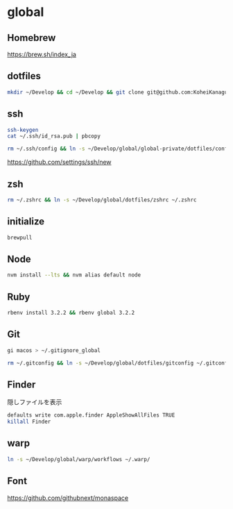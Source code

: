 # global

## Homebrew

<https://brew.sh/index_ja>

## dotfiles

```sh
mkdir ~/Develop && cd ~/Develop && git clone git@github.com:KoheiKanagu/global.git
```

## ssh

```sh
ssh-keygen
cat ~/.ssh/id_rsa.pub | pbcopy

rm ~/.ssh/config && ln -s ~/Develop/global/global-private/dotfiles/config ~/.ssh/config
```

<https://github.com/settings/ssh/new>

## zsh

```sh
rm ~/.zshrc && ln -s ~/Develop/global/dotfiles/zshrc ~/.zshrc
```

## initialize

```sh
brewpull
```

## Node

```sh
nvm install --lts && nvm alias default node
```

## Ruby

```sh
rbenv install 3.2.2 && rbenv global 3.2.2
```

## Git

```sh
gi macos > ~/.gitignore_global

rm ~/.gitconfig && ln -s ~/Develop/global/dotfiles/gitconfig ~/.gitconfig
```

## Finder

隠しファイルを表示

```sh
defaults write com.apple.finder AppleShowAllFiles TRUE
killall Finder
```

## warp

```sh
ln -s ~/Develop/global/warp/workflows ~/.warp/
```

## Font

https://github.com/githubnext/monaspace
